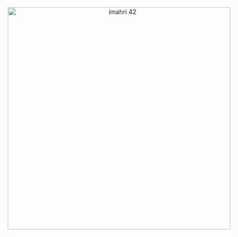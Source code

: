 <p align="center">
  <a href="https://github.com/imahri"> 
    <img src="https://badge.mediaplus.ma/colorfulwaves/imahri" alt="imahri 42" width="500">
  </a>
</p>
